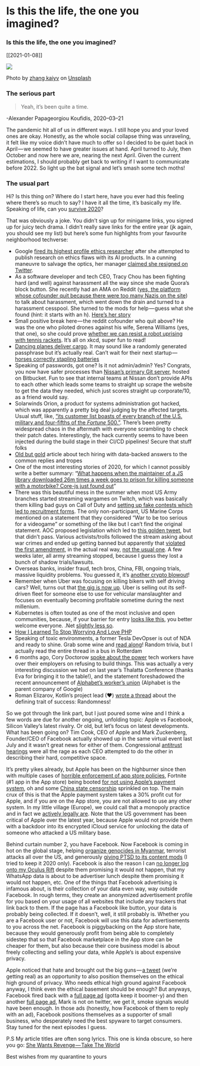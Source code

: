 # Is this the life, the one you imagined?
### Is this the life, the one you imagined?

[[2021-01-08]]

![](https://cdn-images-1.medium.com/max/800/0*-WHlYDdsSZYtt8Kf)

Photo by [zhang kaiyv](https://unsplash.com/@zhangkaiyv?utm_source=medium&utm_medium=referral) on [Unsplash](https://unsplash.com?utm_source=medium&utm_medium=referral)

### The serious part

> Yeah, it’s been quite a time.

-Alexander Papageorgiou Koufidis, 2020–03–21

The pandemic hit all of us in different ways. I still hope you and your loved ones are okay. Honestly, as the whole social collapse thing was unraveling, it felt like my voice didn’t have much to offer so I decided to be quiet back in April — we seemed to have greater issues at hand. April turned to July, then October and now here we are, nearing the next April. Given the current estimations, I should probably get back to writing if I want to communicate before 2022. So light up the bat signal and let’s smash some tech moths!

### The usual part

Hi? Is this thing on? Where do I start here, have you ever had this feeling where there’s so much to say? I have it all the time, it’s basically my life. Speaking of life, can you [survive 2020](https://2020game.io/)?

That was obviously a joke. You didn’t sign up for minigame links, you signed up for juicy tech drama. I didn’t really save links for the entire year (jk again, you should see my list) but here’s some fun highlights from your favourite neighborhood techverse:

-   Google [fired its highest profile ethics researcher](https://googlewalkout.medium.com/standing-with-dr-timnit-gebru-isupporttimnit-believeblackwomen-6dadc300d382) after she attempted to publish research on ethics flaws with its AI products. In a cunning maneuvre to salvage the optics, her manager [claimed she resigned on Twitter](https://twitter.com/JeffDean/status/1334953632719011840).
-   As a software developer and tech CEO, Tracy Chou has been fighting hard (and well) against harassment all the way since she made Quora’s block button. She recently had an AMA on Reddit ([yes, the platform whose cofounder quit because there were too many Nazis on the site](https://edition.cnn.com/2020/06/05/tech/alexis-ohanian-reddit/index.html)) to talk about harassment, which went down the drain and turned to a harassment cesspool. She turned to the mods for help — guess what she found (hint: it starts with an h). [Here’s her story](https://blockparty.substack.com/people/6615449)
-   Small positive break here — the reddit cofounder who quit above? He was the one who piloted drones against his wife, Serena Williams (yes, that one), so she could prove [whether we can resist a robot uprising with tennis rackets](https://blog.xkcd.com/2019/08/16/serena-versus-the-drones/). It’s all on xkcd, super fun to read!
-   [Dancing planes deliver cargo](https://twitter.com/therecraft__/status/1239974925483438082). It may sound like a randomly generated passphrase but it’s actually real. Can’t wait for their next startup — [horses correctly stapling batteries](https://xkcd.com/936/)
-   Speaking of passwords, got one? Is it not admin/admin? Yes? Congrats, you now have safer processes than [Nissan’s primary Git server](https://www.zdnet.com/article/nissan-source-code-leaked-online-after-git-repo-misconfiguration/), hosted on Bitbucket. Fun to see that internal teams at Nissan don’t provide APIs to each other which leads some teams to straight up scrape the website to get the data they needed, which just scores straight up corporate/10, as a friend would say.
-   Solarwinds Orion, a product for systems administration got hacked, which was apparently a pretty big deal judging by the affected targets. Usual stuff, like, [“its customer list boasts of every branch of the U.S. military and four-fifths of the _Fortune_ 500.”](https://fortune.com/2020/12/15/solarwinds-hackers-u-s-agencies/). There’s been pretty widespread chaos in the aftermath with everyone scrambling to check their patch dates. Interestingly, the hack currently seems to have been injected during the build stage in their CI/CD pipelines! Secure that stuff folks
-   [Old but gold](https://labs.clio.com/how-we-doubled-the-representation-of-women-in-engineering-at-clio-2d9a4a1a0282) article about tech hiring with data-backed answers to the common replies and tropes
-   One of the most interesting stories of 2020, for which I cannot possibly write a better summary: “[What happens when the maintainer of a JS library downloaded 26m times a week goes to prison for killing someone with a motorbike? Core-js just found out](https://www.theregister.com/2020/03/26/corejs_maintainer_jailed_code_release/)”
-   There was this beautiful mess in the summer when most US Army branches started streaming wargames on Twitch, which was basically them killing bad guys on Call of Duty and [setting up fake contests which led to recruitment forms](https://www.theverge.com/2020/7/17/21328130/us-army-twitch-esports-gaming-recruitment-fake-prize-giveaway). The only non-participant, US Marine Corps mentioned on a statement that they considered “War to be too serious for a videogame” or something of the like but I can’t find the original statement. AOC proposed legislation which led to [this golden tweet](https://twitter.com/AOC/status/1288971591968333826), but that didn’t pass. Various activists/trolls followed the stream asking about war crimes and ended up getting banned but apparently that [violated the first amendment](https://www.vice.com/amp/en_us/article/5dz58z/us-army-esports-team-may-have-violated-the-first-amendment-on-twitch), in the actual real way, [not the usual one](https://xkcd.com/1357/). A few weeks later, all army streaming stopped, because I guess they lost a bunch of shadow trials/lawsuits.
-   Overseas banks, insider fraud, tech bros, China, FBI, ongoing trials, massive liquidity problems. You guessed it, it’s [another crypto blowout](https://cryptobriefing.com/behind-shroud-creds-tragic-bankruptcy)!
-   Remember when Uber was focusing on killing bikers with self driving cars? Well, turns out that [the gig is now up](https://www.bbc.com/news/business-55224462). Uber is selling out its self-driven fleet for someone else to use for vehicular manslaughter and focuses on eventually becoming profitable sometime during the next millenium.
-   Kubernetes is often touted as one of the most inclusive and open communities, because, if your barrier for entry [looks like this](https://landscape.cncf.io/zoom=80), you better welcome everyone. .Net [slightly less so](https://twitter.com/browniepoints/status/1306082975814049793).
-   [How I Learned To Stop Worrying And Love PHP](https://twitter.com/avdi/status/1252296242354421762)
-   Speaking of toxic environments, a former Tesla DevOpser is out of NDA and ready to shine. Grab some wine and [read along](https://twitter.com/atomicthumbs/status/1032939617404645376)! Random trivia, but I actually read the entire thread in a bus in Rotterdam
-   6 months ago, Cory Doctorow [spoke about the power](https://twitter.com/doctorow/status/1276931788477067264) tech workers have over their employers on refusing to build things. This was actually a very interesting discussion we had on last year’s Thalatta Conference (thanks Eva for bringing it to the table!), and the statement foreshadowed the recent announcement of [Alphabet’s worker’s union](https://alphabetworkersunion.org/) (Alphabet is the parent company of Google)
-   Roman Elizarov, Kotlin’s project lead (❤) [wrote a thread](https://twitter.com/relizarov/status/1287318019056730113) about the defining trait of success: Randomness!

So we got through the link part, but I just poured some wine and I think a few words are due for another ongoing, unfolding topic: Apple vs Facebook, Silicon Valley’s latest rivalry. Or old, but let’s focus on latest developments. What has been going on? Tim Cook, CEO of Apple and Mark Zuckenberg, Founder/CEO of Facebook actually showed up in the same virtual event last July and it wasn’t great news for either of them. Congressional [antitrust hearings](https://www.theguardian.com/commentisfree/2020/jul/31/big-tech-house-historic-antitrust-hearing-times-have-changed) were all the rage as each CEO attempted to do the other in describing their hard, competitive space.

It’s pretty yikes already, but Apple has been on the highburner since then with multiple cases of [horrible enforcement of app store policies](https://www.theverge.com/2020/6/17/21293813/apple-app-store-policies-hey-30-percent-developers-the-trial-by-franz-kafka), Fortnite (#1 app in the App store) being booted [for not using Apple’s payment system](https://www.theverge.com/2020/8/13/21366438/apple-fortnite-ios-app-store-violations-epic-payments), oh and some [China state censorship](https://reason.com/volokh/2020/12/08/political-discrimination-lawsuit-against-apple-can-go-forward/) sprinkled on top. The main crux of this is that the Apple payment system takes a 30% profit cut for Apple, and if you are on the App store, you are not allowed to use any other system. In my little village (Europe), we could call that a monopoly practice and in fact we [actively legally are](https://ec.europa.eu/commission/presscorner/detail/en/ip_20_1073). Note that the US government has been critical of Apple over the latest year, because Apple would not provide them with a backdoor into its encrypted iCloud service for unlocking the data of someone who attacked a US military base.

Behind curtain number 2, you have Facebook. Now Facebook is coming in hot on the global stage, helping [organize genocides in Myanmar](https://time.com/5880118/myanmar-rohingya-genocide-facebook-gambia/), terrorist attacks all over the US, and generously [giving PTSD to its content mods](https://www.theverge.com/2020/5/12/21255870/facebook-content-moderator-settlement-scola-ptsd-mental-health) (I tried to keep it 2020 only). Facebook is also the reason I can [no longer log onto my Oculus Rift](https://support.oculus.com/424208161507635/) despite them promising it would not happen, that my WhatsApp data is about to be advertiser lunch despite them promising it would not happen, etc. One of the things that Facebook advertising is infamous about, is their collection of your data even way, way outside Facebook. In rough terms, they create an anonymized advertisement profile for you based on your usage of all websites that include any trackers that link back to them. If the page has a Facebook like button, your data is probably being collected. If it doesn’t, well, it still probably is. Whether you are a Facebook user or not, Facebook will use this data for advertisements to you across the net. Facebook is piggybacking on the App store hate, because they would generously profit from being able to completely sidestep that so that Facebook marketplace in the App store can be cheaper for them, but also because their core business model is about freely collecting and selling your data, while Apple’s is about expensive privacy.

Apple noticed that hate and brought out the big guns — [a tweet](https://twitter.com/tim_cook/status/1339720611313065984) (we’re getting real) as an opportunity to also position themselves on the ethical high ground of privacy. Who needs ethical high ground against Facebook anyway, I think even the ethical basement should be enough? But anyways, Facebook fired back with a [full page ad](https://www.theverge.com/2020/12/16/22178068/facebook-apple-newspaper-ads-ios-privacy-changes) (gotta keep it boomer-y) and then another [full page ad](https://www.theverge.com/2020/12/17/22180102/facebook-new-newspaper-ad-apple-ios-14-privacy-prompt), Mark is not on twitter, we get it, smoke signals would have been enough. In those ads (honestly, how Facebook of them to reply with an ad), Facebook positions themselves as a supporter of small business, who desperately need the best spyware to target consumers. Stay tuned for the next episodes I guess.

P.S My article titles are often song lyrics. This one is kinda obscure, so here you go: [She Wants Revenge — Take The World](https://www.youtube.com/watch?v=zDz3sI4__nQ)

Best wishes from my quarantine to yours